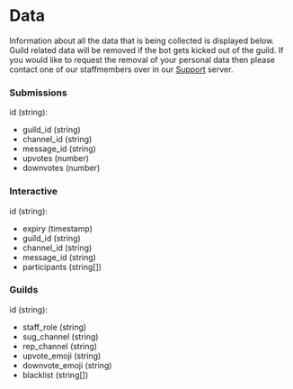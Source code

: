 # Data
Information about all the data that is being collected is displayed below. Guild related data will be removed if the bot gets kicked out of the guild. If you would like to request the removal of your personal data then please contact one of our staffmembers over in our [Support](https://discord.gg/3SYg3M5) server.

### Submissions
id (string):
 - guild_id (string)
 - channel_id (string)
 - message_id (string)
 - upvotes (number)
 - downvotes (number)

### Interactive
id (string):
 - expiry (timestamp)
 - guild_id (string)
 - channel_id (string)
 - message_id (string)
 - participants (string[])

### Guilds
id (string):
 - staff_role (string)
 - sug_channel (string)
 - rep_channel (string)
 - upvote_emoji (string)
 - downvote_emoji (string)
 - blacklist (string[])
